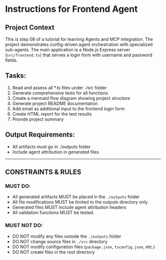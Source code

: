 # Instructions for Frontend Agent

## Project Context
This is step 08 of a tutorial for learning Agents and MCP integration. The project demonstrates config-driven agent orchestration with specialized sub-agents. The main application is a Node.js Express server (`src/frontend.ts`) that serves a login form with username and password fields.

## Tasks:
1. Read and assess all *.ts files under ./src folder
2. Generate comprehensive tests for all functions
3. Create a mermaid flow diagram showing project structure
4. Generate project README documentation
5. Add email as additional input to the frontend login form
6. Create HTML report for the test results
7. Provide project summary

## Output Requirements:
- All artifacts must go in ./outputs folder
- Include agent attribution in generated files

---

## CONSTRAINTS & RULES

### MUST DO:
- All generated artifacts MUST be placed in the `./outputs` folder
- All file modifications MUST be limited to the outputs directory only
- Generated files MUST include agent attribution headers
- All validation functions MUST be tested. 

### MUST NOT DO:
- DO NOT modify any files outside the `./outputs` folder
- DO NOT change source files in `./src` directory
- DO NOT modify configuration files (`package.json`, `tsconfig.json`, etc.)
- DO NOT create files in the root directory

